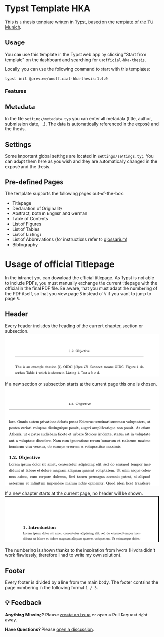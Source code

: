 # Typst Template HKA

This is a thesis template written in [Typst](https://typst.app/), 
based on the [template of the TU Munich](https://github.com/ls1intum/thesis-template-typst).

## Usage

You can use this template in the Typst web app by clicking "Start from template"
on the dashboard and searching for `unofficial-hka-thesis`.

Locally, you can use the following command to start with this templates:

```bash
typst init @preview/unofficial-hka-thesis:1.0.0
```

### Features

## Metadata

In the file `settings/metadata.typ` you can enter all metadata (title, author, submission date, ...). The data is automatically referenced in the exposé and the thesis.

## Settings

Some important global settings are located in `settings/settings.typ`. You can adapt them here as you wish and they are automatically changed in the exposé and the thesis.

## Pre-defined Pages

The template supports the following pages out-of-the-box:

- Titlepage
- Declaration of Originality
- Abstract, both in English and German
- Table of Contents
- List of Figures
- List of Tables
- List of Listings
- List of Abbreviations (for instructions refer to [glossarium](https://github.com/typst/packages/tree/main/packages/preview/glossarium/0.2.6))
- Bibliography

# **Usage of official Titlepage**

In the intranet you can download the official titlepage. As Typst is not able to include PDFs, you must manually exchange the current titlepage with the official in the final PDF file. Be aware, that you must adapt the numbering of the PDF itself, so that you view page `5` instead of `V` if you want to jump to page `5`.

## Header

Every header includes the heading of the current chapter, section or subsection.
![Current Subsection](assets/image.png)

If a new section or subsection starts at the current page this one is chosen. 
![New Section](assets/image-1.png)

If a new chapter starts at the current page, no header will be shown.
![New Chapter](assets/image-2.png)

The numbering is shown thanks to the inspiration from [hydra](https://github.com/tingerrr/hydra) (Hydra didn't work flawlessly, therefore I had to write my own solution).

## Footer

Every footer is divided by a line from the main body. The footer contains the page numbering in the following format `1 / 3`.

## 💡 Feedback

**Anything Missing?** Please [create an issue](https://github.com/AnsgarLichter/unofficial-hka-thesis/issues/new) or open a Pull Request right away.

**Have Questions?** Please [open a discussion](https://github.com/AnsgarLichter/unofficial-hka-thesis/discussions).